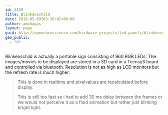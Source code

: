 ```yaml
---
id: 3139
title: Blinkenschild
date: 2018-05-09T03:36:02+00:00
author: amchagas
layout: page
guid: http://openeuroscience.com/hardware-projects/led-panels/blinkenschild-copy/
geo_public:
  - "0"
---
```

Blinkenschild is actually a portable sign consisting of 960 RGB LEDs. The images/movies to be displayed are stored in a SD card in a Teensy3 board and controlled via bluetooth. Resolution is not as high as LCD monitors but the refresh rate is much higher:

> This is done in realtime and pixelvalues are recalculated before display.
> 
> This is still too fast so i had to add 30 ms delay between the frames or we would not perceive it as a fluid animation but rather just blinking bright light.

&nbsp;

<span class="embed-youtube" style="text-align:center; display: block;"></span>